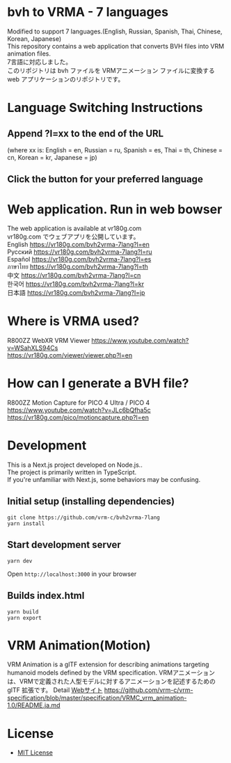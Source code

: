 # bvh to VRMA - 7 languages
Modified to support 7 languages.(English, Russian, Spanish, Thai, Chinese, Korean, Japanese)  
This repository contains a web application that converts BVH files into VRM animation files.  
7言語に対応しました。  
このリポジトリは bvh ファイルを VRMアニメーション ファイルに変換する web アプリケーションのリポジトリです。

# Language Switching Instructions

## Append ?l=xx to the end of the URL
(where xx is: English = en, Russian = ru, Spanish = es, Thai = th, Chinese = cn, Korean = kr, Japanese = jp)

## Click the button for your preferred language

# Web application. Run in web bowser
The web application is available at vr180g.com  
vr180g.com でウェブアプリを公開しています。  
English https://vr180g.com/bvh2vrma-7lang?l=en  
Русский https://vr180g.com/bvh2vrma-7lang?l=ru  
Español https://vr180g.com/bvh2vrma-7lang?l=es  
ภาษาไทย https://vr180g.com/bvh2vrma-7lang?l=th  
中文 https://vr180g.com/bvh2vrma-7lang?l=cn  
한국어 https://vr180g.com/bvh2vrma-7lang?l=kr  
日本語 https://vr180g.com/bvh2vrma-7lang?l=jp  

# Where is VRMA used?
R800ZZ WebXR VRM Viewer
https://www.youtube.com/watch?v=WSahXLS94Cs  
https://vr180g.com/viewer/viewer.php?l=en  

# How can I generate a BVH file?
R800ZZ Motion Capture for PICO 4 Ultra / PICO 4  
https://www.youtube.com/watch?v=JLc6bQfha5c  
https://vr180g.com/pico/motioncapture.php?l=en  

# Development

This is a Next.js project developed on Node.js..  
The project is primarily written in TypeScript.  
If you're unfamiliar with Next.js, some behaviors may be confusing.  

## Initial setup (installing dependencies)
```
git clone https://github.com/vrm-c/bvh2vrma-7lang
yarn install
```

## Start development server
```
yarn dev
```
Open `http://localhost:3000` in your browser

## Builds index.html
```
yarn build
yarn export
```

# VRM Animation(Motion)

VRM Animation is a glTF extension for describing animations targeting humanoid models defined by the VRM specification.
VRMアニメーションは、VRMで定義された人型モデルに対するアニメーションを記述するための glTF 拡張です。
Detail [Webサイト](https://vrm.dev/vrma/)
https://github.com/vrm-c/vrm-specification/blob/master/specification/VRMC_vrm_animation-1.0/README.ja.md

# License

- [MIT License](./LICENSE.txt)
